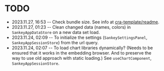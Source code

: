 <!--
@since 2023.11.12, 01:37
@changed 2023.11.27, 16:55
-->

# TODO

- 2023.11.27, 16:53 -- Check bundle size. See info at
  [cra-template/readme](https://github.com/facebook/create-react-app/blob/main/packages/cra-template/template/README.md).
- 2023.11.27, 01:23 -- Clean changed data (names, colors) in `SankeyAppDataStore` on a new data set load.
- 2023.11.24, 02:09 -- To initialize the settings (`SankeySettingsPanel`,
  `SankeyAppSessionStore`) from the url query.
- 2023.11.24, 02:07 -- To load chart libraries dynamically? (Needs to be
  ensured that it works in the embedding browser. And to preserve the way to
  use old approach with static loading.) See `useChartComponent`,
  `SankeyAppSessionStore`.
